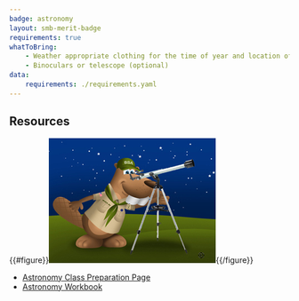 ```yaml
---
badge: astronomy
layout: smb-merit-badge
requirements: true
whatToBring:
    - Weather appropriate clothing for the time of year and location of the class for outdoor participation
    - Binoculars or telescope (optional)
data:
    requirements: ./requirements.yaml
---
```


## Resources

{{#figure}}<img src="astronomy-bucky.jpg" class="W(100%)" />{{/figure}}
* [Astronomy Class Preparation Page](astronomy-cpp.pdf)
* [Astronomy Workbook](astronomy-workbook.pdf)
